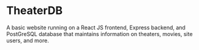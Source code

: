 # TheaterDB
A basic website running on a React JS frontend, Express backend, and PostGreSQL database that maintains information on theaters, movies, site users, and more.
